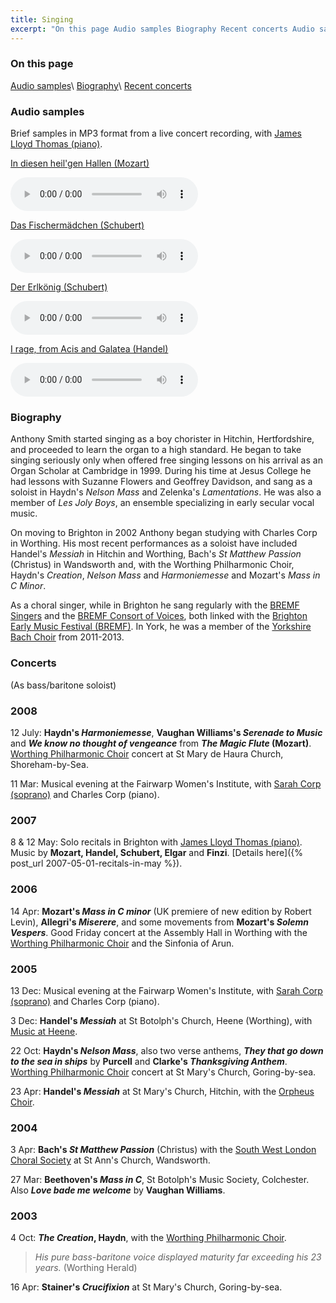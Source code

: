 ```yaml
---
title: Singing
excerpt: "On this page Audio samples Biography Recent concerts Audio samples Brief samples in MP3 format from a live concert recording, with James Lloyd Thomas (piano)."
---
```

### On this page

[Audio samples](#audio-samples)\\
[Biography](#biography)\\
[Recent concerts](#recent-concerts)

### Audio samples

Brief samples in MP3 format from a live concert recording, with [James Lloyd Thomas (piano)](http://www.organlessons.co.uk/biography.htm).

[In diesen heil'gen Hallen (Mozart)](/assets/indiesen.mp3)

<audio controls src="/assets/indiesen.mp3"></audio>

[Das Fischermädchen (Schubert)](/assets/fischermaedchen.mp3)

<audio controls src="/assets/fischermaedchen.mp3"></audio>

[Der Erlkönig (Schubert)](/assets/erlkoenig.mp3)

<audio controls src="/assets/erlkoenig.mp3"></audio>

[I rage, from Acis and Galatea (Handel)](/assets/irage.mp3)

<audio controls src="/assets/irage.mp3"></audio>

### Biography

Anthony Smith started singing as a boy chorister in Hitchin, Hertfordshire, and proceeded to learn the organ to a high standard. He began to take singing seriously only when offered free singing lessons on his arrival as an Organ Scholar at Cambridge in 1999. During his time at Jesus College he had lessons with Suzanne Flowers and Geoffrey Davidson, and sang as a soloist in Haydn's _Nelson Mass_ and Zelenka's _Lamentations_. He was also a member of _Les Joly Boys_, an ensemble specializing in early secular vocal music.

On moving to Brighton in 2002 Anthony began studying with Charles Corp in Worthing. His most recent performances as a soloist have included Handel's _Messiah_ in Hitchin and Worthing, Bach's _St Matthew Passion_ (Christus) in Wandsworth and, with the Worthing Philharmonic Choir, Haydn's _Creation_, _Nelson Mass_ and _Harmoniemesse_ and Mozart's _Mass in C Minor_.

As a choral singer, while in Brighton he sang regularly with the [BREMF Singers](http://www.bremf.org.uk/Bremfsingers.htm) and the [BREMF Consort of Voices](http://www.bremf.org.uk/BCV.htm), both linked with the [Brighton Early Music Festival (BREMF)](http://www.bremf.org.uk/). In York, he was a member of the [Yorkshire Bach Choir](http://www.yorkshirebachchoir.org.uk/) from 2011-2013.

### Concerts

(As bass/baritone soloist)

### 2008

12 July: **Haydn's _Harmoniemesse_**, **Vaughan Williams's _Serenade to Music_** and **_We know no thought of vengeance_** from **_The Magic Flute_ (Mozart)**. [Worthing Philharmonic Choir](http://www.worthingphilharmonicchoir.org.uk) concert at St Mary de Haura Church, Shoreham-by-Sea.

11 Mar: Musical evening at the Fairwarp Women's Institute, with [Sarah Corp (soprano)](http://www.sarahcorpsoprano.com/) and Charles Corp (piano).

### 2007

8 & 12 May: Solo recitals in Brighton with [James Lloyd Thomas (piano)](http://www.organlessons.co.uk/biography.htm). Music by **Mozart, Handel, Schubert, Elgar** and **Finzi**. [Details here]({% post_url 2007-05-01-recitals-in-may %}).

### 2006

14 Apr: **Mozart's _Mass in C minor_** (UK premiere of new edition by Robert Levin), **Allegri's _Miserere_**, and some movements from **Mozart's _Solemn Vespers_**. Good Friday concert at the Assembly Hall in Worthing with the [Worthing Philharmonic Choir](http://www.worthingphilharmonicchoir.org.uk) and the Sinfonia of Arun.

### 2005

13 Dec: Musical evening at the Fairwarp Women's Institute, with [Sarah Corp (soprano)](http://www.sarahcorpsoprano.com/) and Charles Corp (piano).

3 Dec: **Handel's _Messiah_** at St Botolph's Church, Heene (Worthing), with [Music at Heene](http://musicatheene.stbotolphsheene.org.uk/).

22 Oct: **Haydn's _Nelson Mass_**, also two verse anthems, _**They that go down to the sea in ships**_ by **Purcell** and **Clarke's _Thanksgiving Anthem_**. [Worthing Philharmonic Choir](http://www.worthingphilharmonicchoir.org.uk) concert at St Mary's Church, Goring-by-sea.

23 Apr: **Handel's _Messiah_** at St Mary's Church, Hitchin, with the [Orpheus Choir](http://www.logical.btinternet.co.uk/orpheus.html).

### 2004

3 Apr: **Bach's _St Matthew Passion_** (Christus) with the [South West London Choral Society](http://www.swlcs.org.uk/) at St Ann's Church, Wandsworth.

27 Mar: **Beethoven's _Mass in C_**, St Botolph's Music Society, Colchester. Also _**Love bade me welcome**_ by **Vaughan Williams**.

### 2003

4 Oct: _**The Creation**_**, Haydn**, with the [Worthing Philharmonic Choir](http://www.worthingphilharmonicchoir.org.uk).

> _His pure bass-baritone voice displayed maturity far exceeding his 23 years._ (Worthing Herald)

16 Apr: **Stainer's _Crucifixion_** at St Mary's Church, Goring-by-sea.
